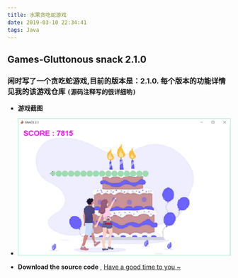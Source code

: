 ```yaml
---
title: 水果贪吃蛇游戏
date: 2019-03-10 22:34:41
tags: Java
---
```


## Games-Gluttonous snack 2.1.0

### 闲时写了一个贪吃蛇游戏,目前的版本是：2.1.0. 每个版本的功能详情见我的该游戏仓库 `(源码注释写的很详细哟)`

 - **游戏截图**
 - ![ ](水果贪吃蛇游戏/Gluttonous_snack-2.1.0.PNG)


 - **Download the source code** , [Have a good time to you ~](https://github.com/YUbuntu0109/Gluttonous-Snake)

